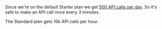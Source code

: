 Since we're on the default Starter plan we get [500 API calls per day](https://developer.stubhub.com/account-plans). So it's safe to make an
API call once every 3 minutes.

The Standard plan gets 10k API calls per hour.